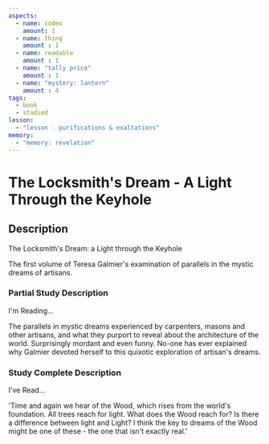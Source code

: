```yaml
---
aspects: 
  - name: codex
    amount: 1
  - name: thing
    amount : 1
  - name: readable
    amount : 1
  - name: "tally price"
    amount : 1
  - name: "mystery: lantern"
    amount : 4
tags:
  - book
  - studied
lesson:
  - "lesson - purifications & exaltations"
memory:
  - "memory: revelation"
---
```


# The Locksmith's Dream - A Light Through the Keyhole

## Description
The Locksmith's Dream: a Light through the Keyhole

The first volume of Teresa Galmier's examination of parallels in the mystic dreams of artisans.
### Partial Study Description
I'm Reading...

The parallels in mystic dreams experienced by carpenters, masons and other artisans, and what they purport to reveal about the architecture of the world. Surprisingly mordant and even funny. No-one has ever explained why Galmier devoted herself to this quixotic exploration of artisan's dreams.
### Study Complete Description

I've Read...

'Time and again we hear of the Wood, which rises from the world's foundation. All trees reach for light. What does the Wood reach for? Is there a difference between light and Light? I think the key to dreams of the Wood might be one of these - the one that isn't exactly real.'